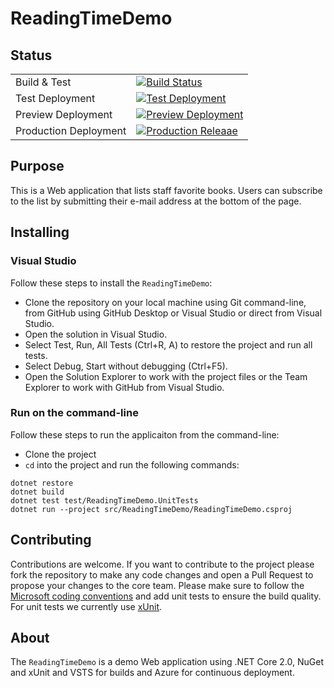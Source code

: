 # ReadingTimeDemo

## Status

|||
|---|---|
| Build & Test |[![Build Status](https://octodemo-readingtimedemo.visualstudio.com/_apis/public/build/definitions/dbf9afd8-37d7-4edf-9e1f-eac97e3a06c3/1/badge)](https://octodemo-readingtimedemo.visualstudio.com/ReadingTimeDemo/_build/index?definitionId=1)|
| Test Deployment | [![Test Deployment](https://vsrm.dev.azure.com/github-octodemo/_apis/public/Release/badge/79273f82-c6e1-4d72-ad34-8e5af6596e29/1/1)](https://readingtime-web-test.azurewebsites.net)|
| Preview Deployment | [![Preview Deployment](https://vsrm.dev.azure.com/github-octodemo/_apis/public/Release/badge/79273f82-c6e1-4d72-ad34-8e5af6596e29/1/2)](https://readingtime-web-preview.azurewebsites.net)|
| Production Deployment |[![Production Releaae](https://vsrm.dev.azure.com/github-octodemo/_apis/public/Release/badge/79273f82-c6e1-4d72-ad34-8e5af6596e29/1/3)](https://readingtime-web-production.azurewebsites.net)|

## Purpose

This is a Web application that lists staff favorite books. Users can subscribe to the list by submitting their e-mail address at the bottom of the page.

## Installing

### Visual Studio

Follow these steps to install the `ReadingTimeDemo`:
- Clone the repository on your local machine using Git command-line, from GitHub using GitHub Desktop or Visual Studio or direct from Visual Studio.
- Open the solution in Visual Studio.
- Select Test, Run, All Tests (Ctrl+R, A) to restore the project and run all tests.
- Select Debug, Start without debugging (Ctrl+F5).
- Open the Solution Explorer to work with the project files or the Team Explorer to work with GitHub from Visual Studio.

### Run on the command-line

Follow these steps to run the applicaiton from the command-line:

- Clone the project
- `cd` into the project and run the following commands:

```
dotnet restore
dotnet build
dotnet test test/ReadingTimeDemo.UnitTests
dotnet run --project src/ReadingTimeDemo/ReadingTimeDemo.csproj
```

## Contributing

Contributions are welcome. If you want to contribute to the project please fork the repository to make any code changes and open a Pull Request to propose your changes to the core team. Please make sure to follow the [Microsoft coding conventions](https://msdn.microsoft.com/en-us/library/ff926074.aspx) and add unit tests to ensure the build quality. For unit tests we currently use [xUnit](https://xunit.github.io/).

## About
The `ReadingTimeDemo` is a demo Web application using .NET Core 2.0, NuGet and xUnit and VSTS for builds and Azure for continuous deployment.


